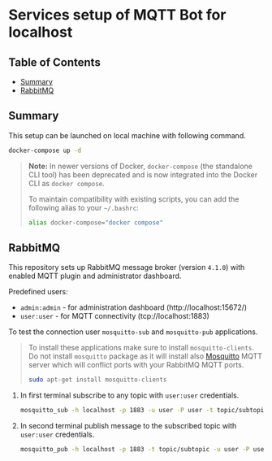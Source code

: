 # Services setup of MQTT Bot for localhost

## Table of Contents

* [Summary](#summary)
* [RabbitMQ](#rabbitmq)

## Summary

This setup can be launched on local machine with following command.

```bash
docker-compose up -d
```

> **Note:** In newer versions of Docker, `docker-compose` (the standalone CLI tool) has been deprecated and is now
> integrated into the Docker CLI as `docker compose`.
>
> To maintain compatibility with existing scripts, you can add the following alias to your `~/.bashrc`:
>
> ```bash
> alias docker-compose="docker compose"
> ```

## RabbitMQ

This repository sets up RabbitMQ message broker (version `4.1.0`) with enabled MQTT plugin and administrator dashboard.

Predefined users:

* `admin:admin` - for administration dashboard (http://localhost:15672/)
* `user:user` - for MQTT connectivity (tcp://localhost:1883)

To test the connection user `mosquitto-sub` and `mosquitto-pub` applications.

> To install these applications make sure to install `mosquitto-clients`. Do not install `mosquitto` package as it will
> install also [Mosquitto](https://github.com/eclipse-mosquitto/mosquitto) MQTT server which will conflict ports with
> your RabbitMQ MQTT ports.
>
> ```bash
> sudo apt-get install mosquitto-clients
> ```

1. In first terminal subscribe to any topic with `user:user` credentials.

   ```bash
   mosquitto_sub -h localhost -p 1883 -u user -P user -t topic/subtopic
   ```

2. In second terminal publish message to the subscribed topic with `user:user` credentials.

   ```bash
   mosquitto_pub -h localhost -p 1883 -t topic/subtopic -u user -P user -m 'hello world'
   ```
